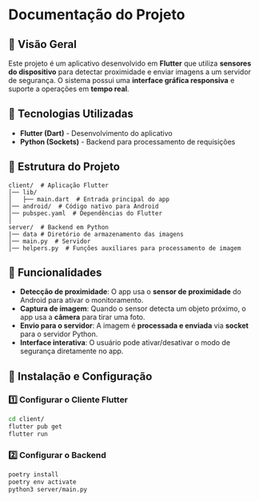 # Documentação do Projeto

## 📌 Visão Geral
Este projeto é um aplicativo desenvolvido em **Flutter** que utiliza **sensores do dispositivo** para detectar proximidade e enviar imagens a um servidor de segurança. O sistema possui uma **interface gráfica responsiva** e suporte a operações em **tempo real**.

## 🚀 Tecnologias Utilizadas
- **Flutter (Dart)** - Desenvolvimento do aplicativo
- **Python (Sockets)** - Backend para processamento de requisições

## 📂 Estrutura do Projeto
```
client/  # Aplicação Flutter
│── lib/
│   ├── main.dart  # Entrada principal do app
│── android/  # Código nativo para Android
│── pubspec.yaml  # Dependências do Flutter
│
server/  # Backend em Python
|── data # Diretório de armazenamento das imagens
│── main.py  # Servidor
│── helpers.py  # Funções auxiliares para processamento de imagem
```

## 📱 Funcionalidades
- **Detecção de proximidade**: O app usa o **sensor de proximidade** do Android para ativar o monitoramento.
- **Captura de imagem**: Quando o sensor detecta um objeto próximo, o app usa a **câmera** para tirar uma foto.
- **Envio para o servidor**: A imagem é **processada e enviada** via **socket** para o servidor Python.
- **Interface interativa**: O usuário pode ativar/desativar o modo de segurança diretamente no app.

## 🔧 Instalação e Configuração
### **1️⃣ Configurar o Cliente Flutter**
```bash
cd client/
flutter pub get
flutter run
```

### **2️⃣ Configurar o Backend**
```bash
poetry install
poetry env activate
python3 server/main.py
```
